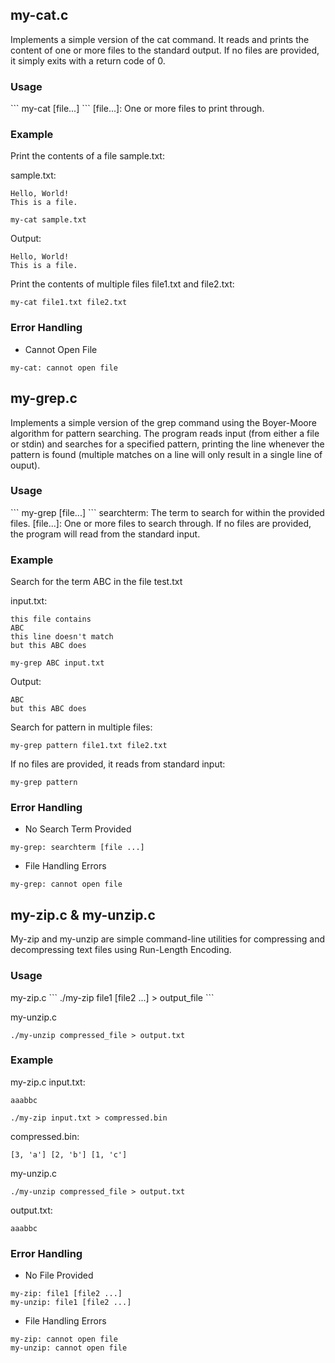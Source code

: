 <h2>my-cat.c</h2>

Implements a simple version of the cat command. It reads and prints the content of one or more files to the standard output. If no files are provided, it simply exits with a return code of 0.

<h3>Usage</h3>
```
my-cat [file...]
```
[file...]: One or more files to print through.

<h3>Example</h3>
Print the contents of a file sample.txt:

sample.txt:
```
Hello, World!
This is a file.
```
```
my-cat sample.txt
```
Output:
```
Hello, World!
This is a file.
```

Print the contents of multiple files file1.txt and file2.txt:
```
my-cat file1.txt file2.txt
```

<h3>Error Handling</h3>

- Cannot Open File
```
my-cat: cannot open file
```



<h2>my-grep.c</h2>

Implements a simple version of the grep command using the Boyer-Moore algorithm for pattern searching. The program reads input (from either a file or stdin) and searches for a specified pattern, printing the line whenever the pattern is found (multiple matches on a line will only result in a single line of ouput). 

<h3>Usage</h3>
```
my-grep <searchterm> [file...]
```
searchterm: The term to search for within the provided files.
[file...]: One or more files to search through. If no files are provided, the program will read from the standard input.

<h3>Example</h3>
Search for the term ABC in the file test.txt

input.txt:
```
this file contains
ABC
this line doesn't match
but this ABC does
```
```
my-grep ABC input.txt
```
Output:
```
ABC
but this ABC does
```

Search for pattern in multiple files:
```
my-grep pattern file1.txt file2.txt
```
If no files are provided, it reads from standard input:
```
my-grep pattern
```

<h3>Error Handling</h3>

- No Search Term Provided
```
my-grep: searchterm [file ...]
```
- File Handling Errors
```
my-grep: cannot open file
```



<h2>my-zip.c & my-unzip.c</h2>

My-zip and my-unzip are simple command-line utilities for compressing and decompressing text files using Run-Length Encoding.

<h3>Usage</h3>
my-zip.c
```
./my-zip file1 [file2 ...] > output_file
```

my-unzip.c
```
./my-unzip compressed_file > output.txt
```

<h3>Example</h3>

my-zip.c
input.txt:
```
aaabbc
```
```
./my-zip input.txt > compressed.bin
```
compressed.bin:
```
[3, 'a'] [2, 'b'] [1, 'c']
```

my-unzip.c

```
./my-unzip compressed_file > output.txt
```

output.txt:
```
aaabbc
```

<h3>Error Handling</h3>

- No File Provided
```
my-zip: file1 [file2 ...]
my-unzip: file1 [file2 ...]
```
- File Handling Errors
```
my-zip: cannot open file
my-unzip: cannot open file
```